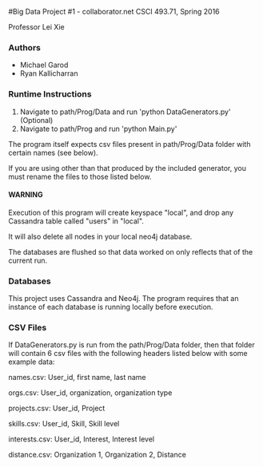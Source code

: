 #Big Data Project #1 - collaborator.net
CSCI 493.71, Spring 2016

Professor Lei Xie

### Authors
- Michael Garod
- Ryan Kallicharran

### Runtime Instructions
1. Navigate to path/Prog/Data and run 'python DataGenerators.py' (Optional)
2. Navigate to path/Prog and run 'python Main.py'

The program itself expects csv files present in path/Prog/Data folder with certain names (see below).

If you are using other than that produced by the included generator, you must rename the files to those listed below.

#### WARNING
Execution of this program will create keyspace "local", and drop any Cassandra table called "users" in "local".

It will also delete all nodes in your local neo4j database.

The databases are flushed so that data worked on only reflects that of the current run.

### Databases
This project uses Cassandra and Neo4j. The program requires that an instance of each database is running locally before execution.

### CSV Files
If DataGenerators.py is run from the path/Prog/Data folder, then that folder will contain 6 csv files with the following headers listed below with some example data:

names.csv: User_id, first name, last name

orgs.csv: User_id, organization, organization type	

projects.csv: User_id, Project	

skills.csv: User_id, Skill,	Skill level	

interests.csv: User_id, Interest, Interest level	

distance.csv: Organization 1, Organization 2, Distance	
